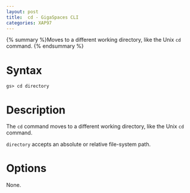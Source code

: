 ```yaml
---
layout: post
title:  cd - GigaSpaces CLI
categories: XAP97
---
```


{% summary %}Moves to a different working directory, like the Unix `cd` command. {% endsummary %}

# Syntax

    gs> cd directory

# Description

The `cd` command moves to a different working directory, like the Unix `cd` command.

`directory` accepts an absolute or relative file-system path.

# Options

None.
